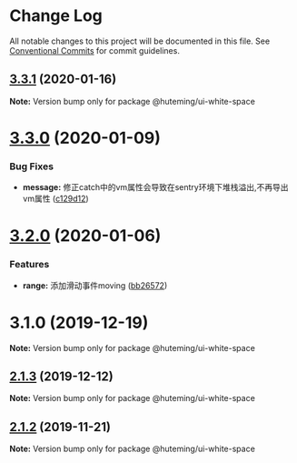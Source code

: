 # Change Log

All notable changes to this project will be documented in this file.
See [Conventional Commits](https://conventionalcommits.org) for commit guidelines.

## [3.3.1](https://github.com/huteming/huteming-ui/compare/v3.3.0...v3.3.1) (2020-01-16)

**Note:** Version bump only for package @huteming/ui-white-space





# [3.3.0](https://github.com/huteming/huteming-ui/compare/v3.2.0...v3.3.0) (2020-01-09)


### Bug Fixes

* **message:** 修正catch中的vm属性会导致在sentry环境下堆栈溢出,不再导出vm属性 ([c129d12](https://github.com/huteming/huteming-ui/commit/c129d120c1e81f765624f239cbb94c5bd05e0336))





# [3.2.0](https://github.com/huteming/huteming-ui/compare/v3.1.0...v3.2.0) (2020-01-06)


### Features

* **range:** 添加滑动事件moving ([bb26572](https://github.com/huteming/huteming-ui/commit/bb26572b4fe719607ddec7f78bfc78e1f17f0c0d))





# 3.1.0 (2019-12-19)

**Note:** Version bump only for package @huteming/ui-white-space





## [2.1.3](https://github.com/huteming/huteming-ui/compare/@huteming/ui-white-space@2.1.2...@huteming/ui-white-space@2.1.3) (2019-12-12)

**Note:** Version bump only for package @huteming/ui-white-space





## [2.1.2](https://github.com/huteming/huteming-ui/compare/@huteming/ui-white-space@2.1.1...@huteming/ui-white-space@2.1.2) (2019-11-21)

**Note:** Version bump only for package @huteming/ui-white-space
